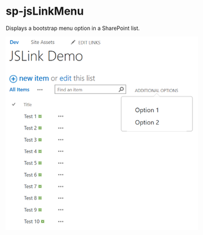 # sp-jsLinkMenu
Displays a bootstrap menu option in a SharePoint list.

![Demo List](https://github.com/gunjandatta/sp-jsLinkMenu/blob/master/images/demo-menu.png)
